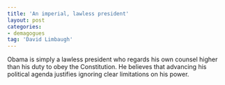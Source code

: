 ```yaml
---
title: 'An imperial, lawless president'
layout: post
categories:
- demagogues
tag: 'David Limbaugh'
---
```


Obama is simply a lawless president who regards his own counsel higher than his duty to obey the Constitution. He believes that advancing his political agenda justifies ignoring clear limitations on his power.